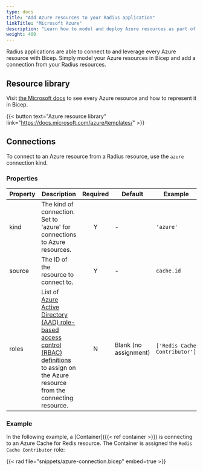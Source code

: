 ```yaml
---
type: docs
title: "Add Azure resources to your Radius application"
linkTitle: "Microsoft Azure"
description: "Learn how to model and deploy Azure resources as part of your application"
weight: 400
---
```


Radius applications are able to connect to and leverage every Azure resource with Bicep. Simply model your Azure resources in Bicep and add a connection from your Radius resources.

## Resource library

Visit [the Microsoft docs](https://docs.microsoft.com/azure/templates/) to see every Azure resource and how to represent it in Bicep.

{{< button text="Azure resource library" link="https://docs.microsoft.com/azure/templates/" >}}

## Connections

To connect to an Azure resource from a Radius resource, use the `azure` connection kind.

### Properties

| Property | Description | Required | Default | Example |
|----------|-------------|:--------:|---------|---------|
| kind | The kind of connection. Set to 'azure' for connections to Azure resources. | Y | - | `'azure'` |
| source | The ID of the resource to connect to. | Y | - | `cache.id` |
| roles | List of [Azure Active Directory (AAD) role-based access control (RBAC) definitions](https://docs.microsoft.com/azure/role-based-access-control/built-in-roles) to assign on the Azure resource from the connecting resource. | N | Blank (no assignment) | `['Redis Cache Contributor']` |

### Example

In the following example, a [Container]({{< ref container >}}) is connecting to an Azure Cache for Redis resource. The Container is assigned the `Redis Cache Contributor` role:

{{< rad file="snippets/azure-connection.bicep" embed=true >}}
